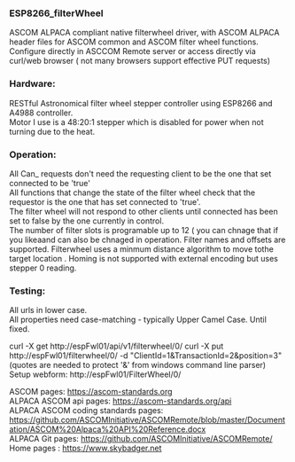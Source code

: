 <h3>ESP8266_filterWheel</h3>
 ASCOM ALPACA compliant native filterwheel driver, with ASCOM ALPACA header files for ASCOM common and ASCOM filter wheel functions. <br>
 Configure directly in ASCCOM Remote server or access directly via curl/web browser ( not many browsers support effective PUT requests) <br>
 
 
 <h3>Hardware:</h3>
 RESTful Astronomical filter wheel stepper controller using ESP8266 and A4988 controller. <br/>
 Motor I use is a 48:20:1 stepper which is disabled for power when not turning due to the heat.<br>
 
 <h3>Operation: </h3>
 All Can_ requests don't need the requesting client to be the one that set connected to be 'true' <br>
 All functions that change the state of the filter wheel check that the requestor is the one that has set connected to 'true'.<br>
 The filter wheel will not respond to other clients until connected has been set to false by the one currently in control.<br>
 The number of filter slots is programable up to 12 ( you can chnage that if you likeaand can also be chnaged in operation. 
 Filter names and offsets are supported. 
 Filterwheel uses a minmum distance algorithm to move tothe target location . 
 Homing is not supported with external encoding but uses stepper 0 reading. 
 <h3>Testing:</h3>
 All urls in lower case. <br>
 All properties need case-matching - typically Upper Camel Case. Until fixed. <br>
 
 <quote>curl -X get http://espFwl01/api/v1/filterwheel/0/</quote>
 <quote>curl -X put http://espFwl01/filterwheel/0/ -d "ClientId=1&TransactionId=2&position=3" (quotes are needed to protect '&' from windows command line parser)</quote>
 Setup webform: http://espFwl01/FilterWheel/0/ 
 
 ASCOM pages: https://ascom-standards.org <br>
 ALPACA ASCOM api pages: https://ascom-standards.org/api <br>
 ALPACA ASCOM coding standards pages: https://github.com/ASCOMInitiative/ASCOMRemote/blob/master/Documentation/ASCOM%20Alpaca%20API%20Reference.docx <br>
 ALPACA Git pages: https://github.com/ASCOMInitiative/ASCOMRemote/ <br>
 Home pages : https://www.skybadger.net <br>
 
 
 

